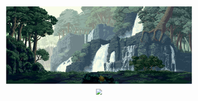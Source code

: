 <p><img align="center" alt="gif" width="1080" src="https://github.com/suleymanovdev/suleymanovdev/blob/main/wall.gif"/></p>

<p align="center">
  <a href="https://skillicons.dev">
    <img src="https://skillicons.dev/icons?i=git,linux,docker,azure,cpp,cs,dotnet,ts,js,react,python,mongodb,postgresql,firebase,flutter" />
  </a>
</p>
